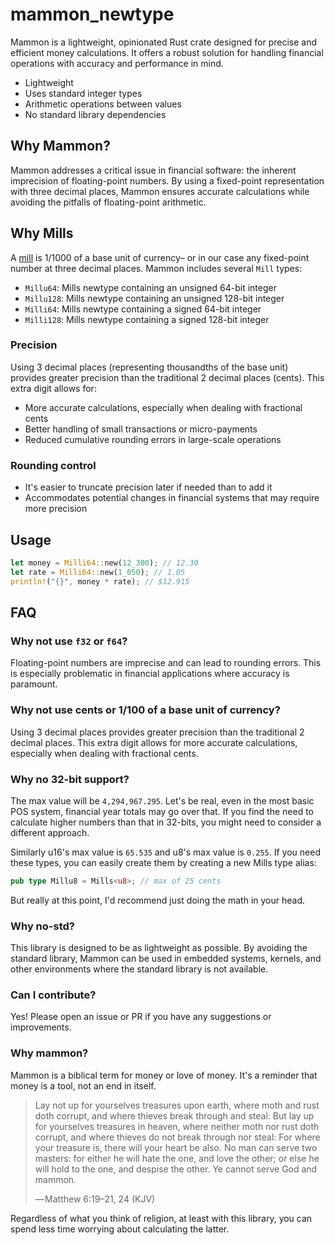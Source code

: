 # mammon_newtype
Mammon is a lightweight, opinionated Rust crate designed for precise and efficient money calculations.
It offers a robust solution for handling financial operations with accuracy and performance in mind.

- Lightweight
- Uses standard integer types
- Arithmetic operations between values
- No standard library dependencies

## Why Mammon?

Mammon addresses a critical issue in financial software: the inherent imprecision of floating-point numbers. By using a fixed-point representation with three decimal places, Mammon ensures accurate calculations while avoiding the pitfalls of floating-point arithmetic.

## Why Mills

A [mill](https://en.wikipedia.org/wiki/Mill_(currency)) is 1/1000 of a base unit of currency– or in our case
any fixed-point number at three decimal places. Mammon includes several `Mill` types:

- `Millu64`: Mills newtype containing an unsigned 64-bit integer
- `Millu128`: Mills newtype containing an unsigned 128-bit integer
- `Milli64`: Mills newtype containing a signed 64-bit integer
- `Milli128`: Mills newtype containing a signed 128-bit integer

### Precision

Using 3 decimal places (representing thousandths of the base unit) provides greater precision than the traditional 2 decimal places (cents). This extra digit allows for:

- More accurate calculations, especially when dealing with fractional cents
- Better handling of small transactions or micro-payments
- Reduced cumulative rounding errors in large-scale operations

### Rounding control

- It's easier to truncate precision later if needed than to add it
- Accommodates potential changes in financial systems that may require more precision

## Usage

```rust
let money = Milli64::new(12_300); // 12.30
let rate = Milli64::new(1_050); // 1.05
println!("{}", money * rate); // $12.915
```

## FAQ

### Why not use `f32` or `f64`?

Floating-point numbers are imprecise and can lead to rounding errors. This is especially problematic in financial applications where accuracy is paramount.

### Why not use cents or 1/100 of a base unit of currency?

Using 3 decimal places provides greater precision than the traditional 2 decimal places. This extra digit allows for more accurate calculations, especially when dealing with fractional cents.

### Why no 32-bit support?

The max value will be `4,294,967.295`. Let's be real, even in the most
basic POS system, financial year totals may go over that. If you find the need to calculate higher numbers than that
in 32-bits, you might need to consider a different approach.

Similarly u16's max value is `65.535` and u8's max value is `0.255`. If you need these types, you can easily
create them by creating a new Mills type alias:

```rust
pub type Millu8 = Mills<u8>; // max of 25 cents
```

But really at this point, I'd recommend just doing the math in your head.

### Why no-std?

This library is designed to be as lightweight as possible. By avoiding the standard library, Mammon can be used in embedded systems, kernels, and other environments where the standard library is not available.

### Can I contribute?

Yes! Please open an issue or PR if you have any suggestions or improvements.

### Why mammon?

Mammon is a biblical term for money or love of money. It's a reminder that money is a tool, not an end in itself.

> Lay not up for yourselves treasures upon earth, where moth and rust doth corrupt, and where thieves break through and steal: But lay up for yourselves treasures in heaven, where neither moth nor rust doth corrupt, and where thieves do not break through nor steal: For where your treasure is, there will your heart be also. No man can serve two masters: for either he will hate the one, and love the other; or else he will hold to the one, and despise the other. Ye cannot serve God and mammon.
>
> — Matthew 6:19–21, 24 (KJV)

Regardless of what you think of religion, at least with this library, you can spend less time worrying about calculating the latter.
